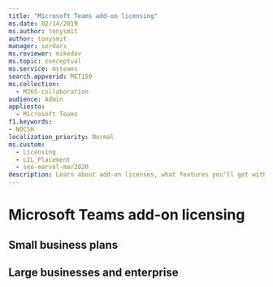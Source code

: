 ```yaml
---
title: "Microsoft Teams add-on licensing"
ms.date: 02/14/2019
ms.author: tonysmit
author: tonysmit
manager: serdars
ms.reviewer: mikedav
ms.topic: conceptual
ms.service: msteams
search.appverid: MET150
ms.collection: 
  - M365-collaboration
audience: Admin
appliesto: 
  - Microsoft Teams
f1.keywords:
- NOCSH
localization_priority: Normal
ms.custom: 
  - Licensing
  - LIL_Placement
  - seo-marvel-mar2020
description: Learn about add-on licenses, what features you'll get with each license, how to buy them for your product, and how to use your existing carrier with them.
---
```


# Microsoft Teams add-on licensing


## Small business plans



## Large businesses and enterprise



